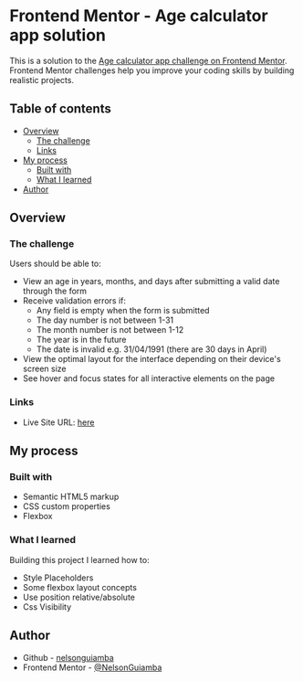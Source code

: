 # Frontend Mentor - Age calculator app solution

This is a solution to the [Age calculator app challenge on Frontend Mentor](https://www.frontendmentor.io/challenges/age-calculator-app-dF9DFFpj-Q). Frontend Mentor challenges help you improve your coding skills by building realistic projects. 

## Table of contents

- [Overview](#overview)
  - [The challenge](#the-challenge)
  - [Links](#links)
- [My process](#my-process)
  - [Built with](#built-with)
  - [What I learned](#what-i-learned)
- [Author](#author)


## Overview

### The challenge

Users should be able to:

- View an age in years, months, and days after submitting a valid date through the form
- Receive validation errors if:
  - Any field is empty when the form is submitted
  - The day number is not between 1-31
  - The month number is not between 1-12
  - The year is in the future
  - The date is invalid e.g. 31/04/1991 (there are 30 days in April)
- View the optimal layout for the interface depending on their device's screen size
- See hover and focus states for all interactive elements on the page

### Links

- Live Site URL: [here](https://nelsonguiamba.github.io/FrontendMentor-Solutions/age-calculator/)

## My process

### Built with

- Semantic HTML5 markup
- CSS custom properties
- Flexbox

### What I learned

Building this project I learned how to:

- Style Placeholders
- Some flexbox layout concepts
- Use position relative/absolute
- Css Visibility

## Author

- Github - [nelsonguiamba](https://github.com/NelsonGuiamba)
- Frontend Mentor - [@NelsonGuiamba](https://www.frontendmentor.io/profile/NelsonGuiamba)

